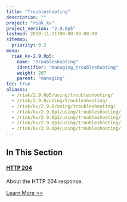 ```yaml
---
title: "Troubleshooting"
description: ""
project: "riak_kv"
project_version: "2.9.0p5"
lastmod: 2019-11-21T00:00:00-00:00
sitemap:
  priority: 0.2
menu:
  riak_kv-2.9.0p5:
    name: "Troubleshooting"
    identifier: "managing_troubleshooting"
    weight: 207
    parent: "managing"
toc: true
aliases:
  - /riak/2.9.0p5/using/troubleshooting/
  - /riak/2.9.0/using/troubleshooting/
  - /riak/kv/2.9.0/using/troubleshooting/
  - /riak/kv/2.9.0p1/using/troubleshooting/
  - /riak/kv/2.9.0p2/using/troubleshooting/
  - /riak/kv/2.9.0p3/using/troubleshooting/
  - /riak/kv/2.9.0p4/using/troubleshooting/
---
```


[http 204]: ./http-204

## In This Section

#### [HTTP 204][http 204]

About the HTTP 204 response.

[Learn More >>][http 204]
